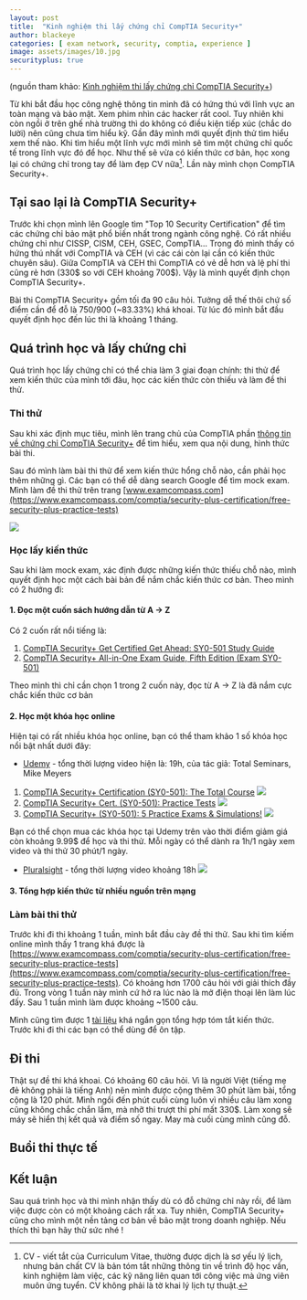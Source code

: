 ```yaml
---
layout: post
title:  "Kinh nghiệm thi lấy chứng chỉ CompTIA Security+"
author: blackeye
categories: [ exam network, security, comptia, experience ]
image: assets/images/10.jpg
securityplus: true
---
```


(nguồn tham khảo: [Kinh nghiệm thi lấy chứng chỉ CompTIA Security+](http://iot2vn.com/kinh-nghiem-thi-lay-chung-chi-comptia-security/))

Từ khi bắt đầu học công nghệ thông tin mình đã có hứng thú với lĩnh vực an toàn mạng và bảo mật. Xem phim nhìn các hacker rất cool. Tuy nhiên khi còn ngồi ở trên ghế nhà trường thì do không có điều kiện tiếp xúc (chắc do lười) nên cũng chưa tìm hiểu kỹ. Gần đây mình mới quyết định thử tìm hiểu xem thế nào. Khi tìm hiểu một lĩnh vực mới mình sẽ tìm một chứng chỉ quốc tế trong lĩnh vực đó để học. Như thế sẽ vừa có kiến thức cơ bản, học xong lại có chứng chỉ trong tay để làm đẹp CV nữa[^1]. Lần này mình chọn CompTIA Security+.

## Tại sao lại là CompTIA Security+ 

Trước khi chọn mình lên Google tìm "Top 10 Security Certification" để tìm các chứng chỉ bảo mật phổ biến nhất trong ngành công nghệ. Có rất nhiều chứng chỉ như CISSP, CISM, CEH, GSEC, CompTIA... Trong đó mình thấy có hứng thú nhất với CompTIA và CEH (vì các cái còn lại cần có kiến thức chuyên sâu). Giữa CompTIA và CEH thì CompTIA có vẻ dễ hơn và lệ phí thi cũng rẻ hơn (330$ so với CEH khoảng 700$). Vậy là mình quyết định chọn CompTIA Security+.

Bài thi CompTIA Security+ gồm tối đa 90 câu hỏi. Tưởng dễ thế thôi chứ số điểm cần để đỗ là 750/900 (~83.33%) khá khoai. Từ lúc đó mình bắt đầu quyết định học đến lúc thi là khoảng 1 tháng.

## Quá trình học và lấy chứng chỉ

Quá trình học lấy chứng chỉ có thể chia làm 3 giai đoạn chính: thi thử để xem kiến thức của mình tới đâu, học các kiến thức còn thiếu và làm đề thi thử.

### Thi thử

Sau khi xác định mục tiêu, mình lên trang chủ của CompTIA phần [thông tin về chứng chỉ CompTIA Security+](https://certification.comptia.org/certifications/security) để tìm hiểu, xem qua nội dung, hình thức bài thi.

Sau đó mình làm bài thi thử để xem kiến thức hổng chỗ nào, cần phải học thêm những gì. Các bạn có thể dễ dàng search Google để tìm mock exam. Mình làm đề thi thử trên trang [www.examcompass.com](https://www.examcompass.com/comptia/security-plus-certification/free-security-plus-practice-tests)

![]({{site.baseurl}}/assets/images/mockexam.png)

### Học lấy kiến thức
Sau khi làm mock exam, xác định được những kiến thức thiếu chỗ nào, mình quyết định học một cách bài bản để nắm chắc kiến thức cơ bản. Theo mình có 2 hướng đi:

#### 1. Đọc một cuốn sách hướng dẫn từ A -> Z
Có 2 cuốn rất nổi tiếng là:
1. [CompTIA Security+ Get Certified Get Ahead: SY0-501 Study Guide](https://www.amazon.com/gp/product/1939136059/ref=as_li_tl?ie=UTF8&camp=1789&creative=9325&creativeASIN=1939136059&linkCode=as2&tag=iot2vn-20&linkId=d9224c24b528c8bd2e087a59e3fe2dc9)
2. [CompTIA Security+ All-in-One Exam Guide, Fifth Edition (Exam SY0-501)](https://www.amazon.com/gp/offer-listing/1260019322/ref=as_li_tl?ie=UTF8&camp=1789&creative=9325&creativeASIN=1260019322&linkCode=am2&tag=iot2vn-20&linkId=fff06ed7c67fc7b872a33d88266dadfe)

Theo mình thì chỉ cần chọn 1 trong 2 cuốn này, đọc từ A -> Z là đã nắm cực chắc kiến thức cơ bản

#### 2. Học một khóa học online
Hiện tại có rất nhiều khóa học online, bạn có thể tham khảo 1 số khóa học nổi bật nhất dưới đây:

* [Udemy]() - tổng thời lượng video hiện là: 19h, của tác giả: Total Seminars, Mike Meyers
1. [CompTIA Security+ Certification (SY0-501): The Total Course](https://www.udemy.com/comptia-security-certification-sy0-501-the-total-course/)
![]({{site.baseurl}}/assets/images/ComptiaSecurity2.png)
2. [CompTIA Security+ Cert. (SY0-501): Practice Tests]()
![]({{site.baseurl}}/assets/images/ComptiaSecurity3.png)
3. [CompTIA Security+ (SY0-501): 5 Practice Exams & Simulations!]()
![]({{site.baseurl}}/assets/images/comptiaSecurtiy1.png)

Bạn có thể chọn mua các khóa học tại Udemy trên vào thời điểm giảm giá còn khoảng 9.99$ để học và thi thử. Mỗi ngày có thể dành ra 1h/1 ngày xem video và thi thử 30 phút/1 ngày.

* [Pluralsight](https://www.pluralsight.com/paths/comptia-security-sy0-501) - tổng thời lượng video khoảng 18h
![]({{}}/assets/images/pluralsight.png)

#### 3. Tổng hợp kiến thức từ nhiều nguồn trên mạng

### Làm bài thi thử
Trước khi đi thi khoảng 1 tuần, mình bắt đầu cày đề thi thử. Sau khi tìm kiếm online mình thấy 1 trang khá được là [https://www.examcompass.com/comptia/security-plus-certification/free-security-plus-practice-tests](https://www.examcompass.com/comptia/security-plus-certification/free-security-plus-practice-tests). Có khoảng hơn 1700 câu hỏi với giải thích đầy đủ. Trong vòng 1 tuần này mình cứ hở ra lúc nào là mở điện thoại lên làm lúc đấy. Sau 1 tuần mình làm được khoảng ~1500 câu.

Mình cũng tìm được 1 [tài liệu](https://www.dropbox.com/s/g6mou4479f2on9y/Security%2B%20Study%20Guide%20Better%20Version.docx?dl=0) khá ngắn gọn tổng hợp tóm tắt kiến thức. Trước khi đi thi các bạn có thể dùng để ôn tập.
## Đi thi
Thật sự đề thi khá khoai. Có khoảng 60 câu hỏi. Vì là người Việt (tiếng mẹ đẻ không phải là tiếng Anh) nên mình được cộng thêm 30 phút làm bài, tổng cộng là 120 phút. Mình ngồi đến phút cuối cùng luôn vì nhiều câu làm xong cũng không chắc chắn lắm, mà nhỡ thi trượt thì phí mất 330$. Làm xong sẽ máy sẽ hiển thị kết quả và điểm số ngay. May mà cuối cùng mình cũng đỗ.
## Buổi thi thực tế

## Kết luận
Sau quá trình học và thi mình nhận thấy dù có đỗ chứng chỉ này rồi, để làm việc được còn có một khoảng cách rất xa. Tuy nhiên, CompTIA Security+ cũng cho mình một nền tảng cơ bản về bảo mật trong doanh nghiệp. Nếu thích thì bạn hãy thử sức nhé !

[^1]: CV - viết tắt của Curriculum Vitae, thường được dịch là sơ yếu lý lịch, nhưng bản chất CV là bản tóm tắt những thông tin về trình độ học vấn, kinh nghiệm làm việc, các kỹ năng liên quan tới công việc mà ứng viên muôn ứng tuyển. CV không phải là tờ khai lý lịch tự thuật.